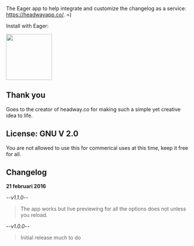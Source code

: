 The Eager app to help integrate and customize the changelog as a service: https://headwayapp.co/. =)

Install with Eager:

<a href="https://eager.io/app/headway/install?source=button">
  <img src="https://install.eager.io/install-button.png" border="0" width="126">
</a>

## Thank you

Goes to the creator of headway.co for making such a simple yet creative idea to life. 

## License: GNU V 2.0

You are not allowed to use this for commerical uses at this time, keep it free for all. 

## Changelog 

**21 februari 2016**

--*v1.1.0*--
> The app works but live previewing for all the options does not unless you reload. 

--*v1.0.0*--
> Initial release much to do

